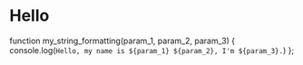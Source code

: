 # Hello


function my_string_formatting(param_1, param_2, param_3) {
    console.log(`Hello, my name is ${param_1} ${param_2}, I'm ${param_3}.`)
};
